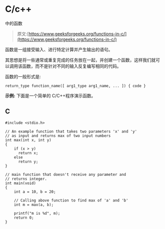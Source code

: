 # C/c++

中的函数

> 原文:[https://www.geeksforgeeks.org/functions-in-c/](https://www.geeksforgeeks.org/functions-in-c/)

函数是一组接受输入、进行特定计算并产生输出的语句。

其思想是将一些通常或重复完成的任务放在一起，并创建一个函数，这样我们就可以调用该函数，而不是针对不同的输入反复编写相同的代码。

函数的一般形式是:

```
return_type function_name([ arg1_type arg1_name, ... ]) { code }  
```

**示例:**
下面是一个简单的 C/C++程序演示函数。

## C

```
#include <stdio.h>

// An example function that takes two parameters 'x' and 'y'
// as input and returns max of two input numbers
int max(int x, int y)
{
    if (x > y)
      return x;
    else
      return y;
}

// main function that doesn't receive any parameter and
// returns integer.
int main(void)
{
    int a = 10, b = 20;

    // Calling above function to find max of 'a' and 'b'
    int m = max(a, b);

    printf("m is %d", m);
    return 0;
}
```